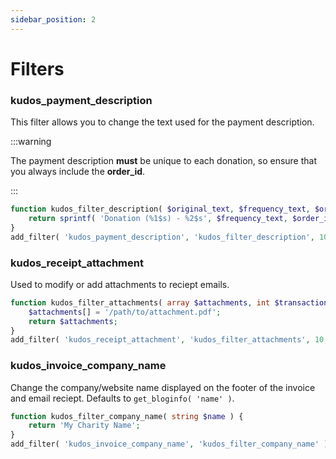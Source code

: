 ```yaml
---
sidebar_position: 2
---
```


# Filters

### kudos_payment_description

This filter allows you to change the text used for the payment description.

:::warning

The payment description **must** be unique to each donation, so ensure that you always include the **order_id**.

:::


```php title="functions.php"
function kudos_filter_description( $original_text, $frequency_text, $order_id ) {
    return sprintf( 'Donation (%1$s) - %2$s', $frequency_text, $order_id );
}
add_filter( 'kudos_payment_description', 'kudos_filter_description', 10, 3 );
```

### kudos_receipt_attachment

Used to modify or add attachments to reciept emails.

```php title="functions.php"
function kudos_filter_attachments( array $attachments, int $transaction_id ) {
    $attachments[] = '/path/to/attachment.pdf';
    return $attachments;
}
add_filter( 'kudos_receipt_attachment', 'kudos_filter_attachments', 10, 2 );
```

### kudos_invoice_company_name

Change the company/website name displayed on the footer of the invoice and email reciept. Defaults to `get_bloginfo( 'name' )`.

```php title="functions.php"
function kudos_filter_company_name( string $name ) {
    return 'My Charity Name';
}
add_filter( 'kudos_invoice_company_name', 'kudos_filter_company_name' );
```